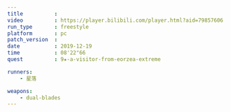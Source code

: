 ```yaml
---
title          :
video          : https://player.bilibili.com/player.html?aid=79857606
run_type       : freestyle
platform       : pc
patch_version  : 
date           : 2019-12-19
time           : 08'22"66
quest          : 9★-a-visitor-from-eorzea-extreme

runners:
    - 星落

weapons:
    - dual-blades
---
```

